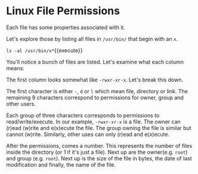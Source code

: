# Linux File Permissions

Each file has some properties associated with it.

Let's explore those by listing all files in `/usr/bin/` that begin with an `x`.

`ls -al /usr/bin/x*`{{execute}}

You'll notice a bunch of files are listed. Let's examine what each column means:

The first column looks somewhat like `-rwxr-xr-x`. Let's break this down. 

The first character is either `-`, `d` or `l` which mean file, directory or link. The remaining 9 characters correspond to permissions for owner, group and other users. 

Each group of three characters corresponds to permissions to read/write/execute. In our example, `-rwxr-xr-x` is a file. The owner can (r)ead (w)rite and e(x)ecute the file. The group owning the file is similar but cannot (w)rite. Similarly, other uses can only (r)ead and e(x)ecute.

After the permissions, comes a number. This represents the number of files inside the directory (or 1 if it's just a file). Next up are the owner(e.g. `root`) and group (e.g. `root`). Next up is the size of the file in bytes, the date of last modification and finally, the name of the file.


